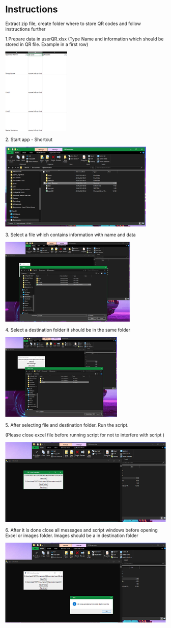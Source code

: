<h1>Instructions</h1>
<p>Extract zip file, create folder where to store QR codes and follow instructions further</p>
<p>1.Prepare data in userQR.xlsx (Type Name and information which should be stored in QR file. Example in a first row)</p>
<img height="250" src="img/step1.png">
<br/>
<p>2. Start app - Shortcut</p>  
<img height="250" src="img/step2.png"</p>  
<br/>
<p>3. Select a file which contains information with name and data</p>
<img height="250" src="img/step3.png">  
<br/>
<p>4. Select a destination folder it should be in the same folder</p>
<img height="250" src="img/step4.png">  
<br/>
<p>5. After selecting file and destination folder. Run the script.</p>  
<p>(Please close excel file before running script for not to interfere with script )</p>
<img height="250" src="img/step5.png">
<br/>
<p>6. After it is done close all messages and script windows before opening Excel or images folder. Images should be a in destination folder</p>
<img height="250" src="img/step6.png">
